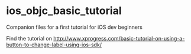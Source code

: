 # ios_objc_basic_tutorial
Companion files for a first tutorial for iOS dev beginners

Find the tutorial on http://www.xprogress.com/basic-tutorial-on-using-a-button-to-change-label-using-ios-sdk/
